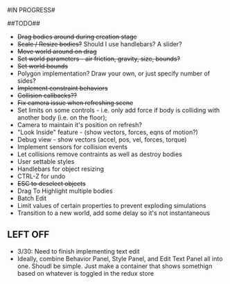 #IN PROGRESS#

##TODO##
- ~~Drag bodies around during creation stage~~
- ~~Scale / Resize bodies?~~ Should I use handlebars?  A slider?
- ~~Move world around on drag~~
- ~~Set world parameters - air friction, gravity, size, bounds?~~
- ~~Set world bounds~~
- Polygon implementation?  Draw your own, or just specify number of sides?
- ~~Implement constraint behaviors~~
- ~~Collision callbacks??~~
- ~~Fix camera issue when refreshing scene~~
- Set limits on some controls - i.e. only add force if body is colliding with
    another body (i.e. on the floor);
- Camera to maintain it's position on refresh?
- "Look Inside" feature - (show vectors, forces, eqns of motion?)
- Debug view - show vectors (accel, pos, vel, forces, torque)
- Implement sensors for collision events
- Let collisions remove contraints as well as destroy bodies
- User settable styles
- Handlebars for object resizing
- CTRL-Z for undo
- ~~ESC to deselect objects~~
- Drag To Highlight multiple bodies
- Batch Edit
- Limit values of certain properties to prevent exploding simulations
- Transition to a new world, add some delay so it's not instantaneous

## LEFT OFF ##
- 3/30: Need to finish implementing text edit
- Ideally, combine Behavior Panel, Style Panel, and Edit Text Panel all into
    one.  Shoudl be simple.  Just make a container that shows somethign based
    on whatever is toggled in the redux store


